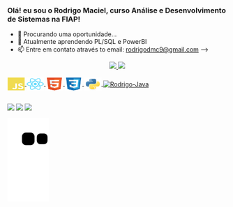 ### Olá! eu sou o Rodrigo Maciel, curso Análise e Desenvolvimento de Sistemas na FIAP!

- 🔭 Procurando uma oportunidade...
- 🌱 Atualmente aprendendo PL/SQL e PowerBI
- 📫 Entre em contato através to email: rodrigodmc9@gmail.com
-->
<div align="center">
  <a href="https://github.com/RodMaciel">
  <img height="150em" src="https://github-readme-stats.vercel.app/api?username=RodMaciel&show_icons=true&theme=midnight-purple&include_all_commits=true&count_private=true"/>
  <img height="150em" src="https://github-readme-stats.vercel.app/api/top-langs/?username=RodMaciel&layout=compact&langs_count=7&theme=midnight-purple"/>
</div>
  
<div style="display: inline_block"><br>
  <img align="center" alt="Rodrigo-Js" height="30" width="40" src="https://raw.githubusercontent.com/devicons/devicon/master/icons/javascript/javascript-plain.svg">
  <img align="center" alt="Rodrigo-React" height="30" width="40" src="https://raw.githubusercontent.com/devicons/devicon/master/icons/react/react-original.svg">
  <img align="center" alt="Rodrigo-HTML" height="30" width="40" src="https://raw.githubusercontent.com/devicons/devicon/master/icons/html5/html5-original.svg">
  <img align="center" alt="Rodrigo-CSS" height="30" width="40" src="https://raw.githubusercontent.com/devicons/devicon/master/icons/css3/css3-original.svg">
  <img align="center" alt="Rodrigo-Python" height="30" width="40" src="https://raw.githubusercontent.com/devicons/devicon/master/icons/python/python-original.svg">
  <img align="center" alt="Rodrigo-Java" height="35" width="40" src="https://cdn.jsdelivr.net/gh/devicons/devicon/icons/java/java-original.svg">
</div>

 ##
<div>
  <a href="https://www.instagram.com/rodrigoam_/" target="_blank"><img src="https://img.shields.io/badge/-Instagram-%23E4405F?style=for-the-badge&logo=instagram&logoColor=white" target="_blank"></a>
  <a href = "mailto:rodrigodmc9@gmail.com"><img src="https://img.shields.io/badge/-Gmail-%23333?style=for-the-badge&logo=gmail&logoColor=white" target="_blank"></a>
  <a href="https://www.linkedin.com/in/rodrigo-maciel-b5764621b/" target="_blank"><img src="https://img.shields.io/badge/-LinkedIn-%230077B5?style=for-the-badge&logo=linkedin&logoColor=white" target="_blank"></a>
  
![snake gif](https://github.com/RodMaciel/RodMaciel/blob/output/github-contribution-grid-snake.svg)
    
</div>
